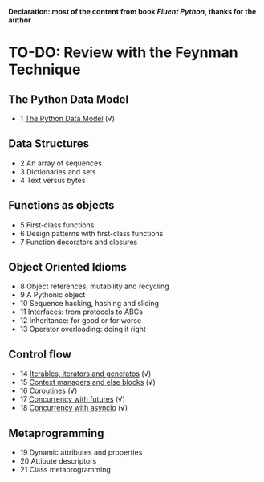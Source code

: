 **Declaration: most of the content from book _Fluent Python_, thanks for the author**

# TO-DO: Review with the Feynman Technique 

## The Python Data Model
- 1 [The Python Data Model](https://github.com/luzzyzhang/my-python-cookbook/tree/master/fluent-python/01-data-model) (√)

## Data Structures
- 2 An array of sequences
- 3 Dictionaries and sets
- 4 Text versus bytes

## Functions as objects
- 5 First-class functions
- 6 Design patterns with first-class functions
- 7 Function decorators and closures

## Object Oriented Idioms
- 8 Object references, mutability and recycling
- 9 A Pythonic object
- 10 Sequence hacking, hashing and slicing
- 11 Interfaces: from protocols to ABCs
- 12 Inheritance: for good or for worse
- 13 Operator overloading: doing it right

## Control flow
- 14 [Iterables, iterators and generatos](https://github.com/luzzyzhang/my-python-cookbook/tree/master/fluent-python/14-it-generator) (√)
- 15 [Context managers and else blocks](https://github.com/luzzyzhang/my-python-cookbook/tree/master/fluent-python/15-context-mngr) (√)
- 16 [Coroutines](https://github.com/luzzyzhang/my-python-cookbook/tree/master/fluent-python/16-coroutine) (√)
- 17 [Concurrency with futures](https://github.com/luzzyzhang/my-python-cookbook/tree/master/fluent-python/17-futures) (√)
- 18 [Concurrency with asyncio](https://github.com/luzzyzhang/my-python-cookbook/tree/master/fluent-python/18-asyncio) (√)

## Metaprogramming

- 19 Dynamic attributes and properties
- 20 Attibute descriptors
- 21 Class metaprogramming
